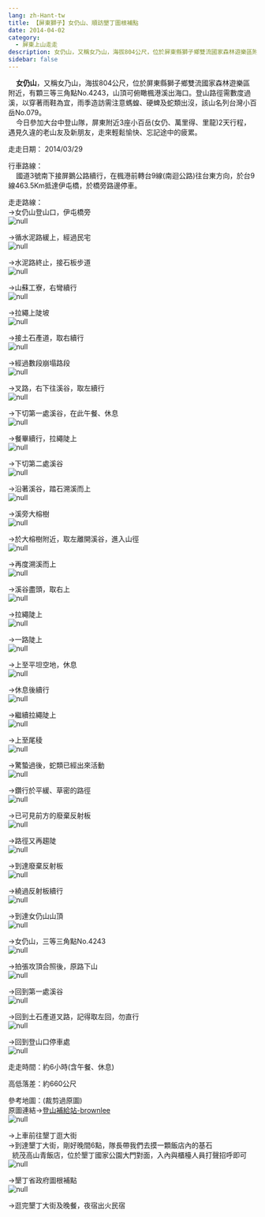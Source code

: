 ```yaml
---
lang: zh-Hant-tw
title: 【屏東獅子】女仍山、順訪墾丁圖根補點
date: 2014-04-02
category: 
  - 屏東上山走走
description: 女仍山，又稱女乃山，海拔804公尺，位於屏東縣獅子鄉雙流國家森林遊樂區附近，有顆三等三角點No.4243，山頂可俯瞰楓港溪出海口。登山路徑需數度過溪，以穿著雨鞋為宜，雨季造訪需注意螞蝗、硬蜱及蛇類出沒，該山名列台灣小百岳No.079。 今日參加大台中登山隊，屏東附近3座小百岳(女仍、萬里得、里龍)2天行程，遇見久違的老山友及新朋友，走來輕鬆愉快、忘記途中的疲累。
sidebar: false
---
```


    **女仍山**，又稱女乃山，海拔804公尺，位於屏東縣獅子鄉雙流國家森林遊樂區附近，有顆三等三角點No.4243，山頂可俯瞰楓港溪出海口。登山路徑需數度過溪，以穿著雨鞋為宜，雨季造訪需注意螞蝗、硬蜱及蛇類出沒，該山名列台灣小百岳No.079。  
    今日參加大台中登山隊，屏東附近3座小百岳(女仍、萬里得、里龍)2天行程，遇見久違的老山友及新朋友，走來輕鬆愉快、忘記途中的疲累。

走走日期： 2014/03/29

行車路線：  
    國道3號南下接屏鵝公路續行，在楓港前轉台9線(南迴公路)往台東方向，於台9線463.5Km抵達伊屯橋，於橋旁路邊停車。

走走路線：  
→女仍山登山口，伊屯橋旁  
![null](image/1024286386_l.jpg)

→循水泥路緩上，經過民宅  
![null](image/1024247116_l.jpg)

→水泥路終止，接石板步道  
![null](image/1024247124_l.jpg)

→山蘇工寮，右彎續行  
![null](image/1024247129_l.jpg)

→拉繩上陡坡  
![null](image/1024247134_l.jpg)

→接土石產道，取右續行  
![null](image/1024247138_l.jpg)

→經過數段崩塌路段  
![null](image/1024247151_l.jpg)

→叉路，右下往溪谷，取左續行  
![null](image/1024247154_l.jpg)

→下切第一處溪谷，在此午餐、休息  
![null](image/1024247158_l.jpg)

→餐畢續行，拉繩陡上  
![null](image/1024247164_l.jpg)

→下切第二處溪谷  
![null](image/1024247167_l.jpg)

→沿著溪谷，踏石溯溪而上  
![null](image/1024247172_l.jpg)

→溪旁大榕樹  
![null](image/1024247175_l.jpg)

→於大榕樹附近，取左離開溪谷，進入山徑  
![null](image/1024247179_l.jpg)

→再度溯溪而上  
![null](image/1024247183_l.jpg)

→溪谷盡頭，取右上  
![null](image/1024247190_l.jpg)

→拉繩陡上  
![null](image/1024247195_l.jpg)

→一路陡上  
![null](image/1024247200_l.jpg)

→上至平坦空地，休息  
![null](image/1024247205_l.jpg)

→休息後續行  
![null](image/1024247209_l.jpg)

→繼續拉繩陡上  
![null](image/1024247212_l.jpg)

→上至尾稜  
![null](image/1024247215_l.jpg)

→驚蟄過後，蛇類已經出來活動  
![null](image/1024247222_l.jpg)

→鑽行於平緩、草密的路徑  
![null](image/1024247228_l.jpg)

→已可見前方的廢棄反射板  
![null](image/1024247237_l.jpg)

→路徑又再趨陡  
![null](image/1024247252_l.jpg)

→到達廢棄反射板  
![null](image/1024247255_l.jpg)

→繞過反射板續行  
![null](image/1024247263_l.jpg)

→到達女仍山山頂  
![null](image/1024247269_l.jpg)

→女仍山，三等三角點No.4243  
![null](image/1024247276_l.jpg)

→拍張攻頂合照後，原路下山  
![null](image/1024247282_l.jpg)

→回到第一處溪谷  
![null](image/1024247286_l.jpg)

→回到土石產道叉路，記得取左回，勿直行  
![null](image/1024247289_l.jpg)

→回到登山口停車處  
![null](image/1024247293_l.jpg)

走走時間：約6小時(含午餐、休息)

高低落差：約660公尺

參考地圖：(裁剪過原圖)  
原圖連結→[登山補給站-brownlee](http://www.keepon.com.tw/DiscussLoad.aspx?code=314B5CF9AEC3A19113F6CAA6F539A6621F69A753B64927D9)  
![null](image/1024247357_l.jpg)

→上車前往墾丁逛大街  
→到達墾丁大街，剛好晚間6點，隊長帶我們去摸一顆飯店內的基石  
  統茂高山青飯店，位於墾丁國家公園大門對面，入內與櫃檯人員打聲招呼即可  
![null](image/1024247302_l.jpg)

→墾丁省政府圖根補點  
![null](image/1024247304_l.jpg)  

→逛完墾丁大街及晚餐，夜宿出火民宿